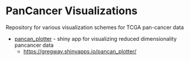 # PanCancer Visualizations
 
Repository for various visualization schemes for TCGA pan-cancer data

* [pancan_plotter](https://github.com/gwaygenomics/pancan_viz/tree/master/pancan_plotter) - shiny app for visualizing reduced dimensionality pancancer data
  * https://gregway.shinyapps.io/pancan_plotter/

